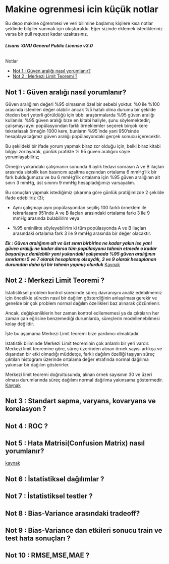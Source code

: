 # Makine ogrenmesi icin küçük notlar
Bu depo makine öğrenmesi ve veri bilimine başlamış kişilere kısa notlar şeklinde bilgiler sunmak için oluşturuldu. Eğer sizinde eklemek istedikleriniz varsa bir pull request kadar uzaktasınız.
###### ***Lisans :GNU General Public License v3.0***

Notlar
  - [Not 1 : Güven aralığı nasıl yorumlanır?](https://github.com/muhendis/makine-ogrenmesi-icin-kucuk-notlar#not-1--g%C3%BCven-aral%C4%B1%C4%9F%C4%B1-nas%C4%B1l-yorumlan%C4%B1r)
  - [Not 2 : Merkezi Limit Teoremi ?](https://github.com/muhendis/makine-ogrenmesi-icin-kucuk-notlar#not-2--merkezi-limit-teoremi-)
  
  

## Not 1 : Güven aralığı nasıl yorumlanır?
Güven aralığının değeri %95 olmasının özel bir sebebi yoktur. %0 ile %100 arasında istenilen değer olabilir ancak %5 hatalı olma durumu bir şekilde öteden beri yeterli görüldüğü için tıbbı araştırmalarda %95 güven aralığı kullanılır.
%95 güven aralığı bize en kitabi haliyle, şunu söylemektedir; çalışmayı aynı popülasyondan farklı örneklemler seçerek birçok kere tekrarlasak örneğin 1000 kere, bunların %95’inde yani 950’sinde hesaplayacağımız güven aralığı popülasyondaki gerçek sonucu içerecektir.

Bu şekildeki bir ifade yorum yapmak biraz zor olduğu için, belki biraz kitabi bilgiyi zorlayarak, günlük pratikte % 95 güven aralığını söyle yorumlayabiliriz;

Örneğin yukarıdaki çalışmanın sonunda 6 aylık tedavi sonrasın A ve B ilaçları arasında sistolik kan basıncını azaltma açısından ortalama 6 mmHg’lik bir fark bulduğumuzu ve bu 6 mmHg’lik ortalama için %95 güven aralığının alt sınırı 3 mmHg, üst sınırını 9 mmHg hesapladığımızı varsayalım.

Bu sonuçları yapmak istediğimiz çıkarıma göre günlük pratiğimizde 2 şekilde ifade edebiliriz (3);

   - Aynı çalışmayı aynı popülasyondan seçiliş 100 farklı örneklem ile tekrarlasam 95’inde A ve B ilaçları arasındaki ortalama farkı 3 ile 9 mmHg arasında bulabilirim veya

   - %95 eminlikte söyleyebilirim ki tüm popülasyonda A ve B ilaçları arasındaki ortalama fark 3 ile 9 mmHg arasında bir değer olacaktır.
   
   ***Ek : Güven aralığının alt ve üst sınırı birbirine ne kadar yakın ise yani güven aralığı ne kadar darsa tüm popülasyonu tahmin etmede o kadar başarılıyız denilebilir yani
yukarıdaki çalışmada %95 güven aralığının sınırlarını 5 ve 7 olarak hesaplamış olsaydık, 3 ve 9 olarak hesaplanan durumdan daha iyi bir tahmin yapmış olurduk***
[Kaynak](https://medium.com/@mehmetberktasmdmsc/guvenaraligi-d3dcca18779d)

## Not 2 : Merkezi Limit Teoremi ?

İstatistiksel problem kontrol sürecinde süreç davranışını analiz edebilmemiz için öncelikle sürecin nasıl bir dağılım gösterdiğinin anlaşılması gerekir ve genelde bir çok problem normal dağılım özellikleri baz alınarak çözümlenir.

Ancak, değişkenliklerin her zaman kontrol edilememesi ya da çıktıların her zaman çan eğrisine benzemediği durumlarda, süreçlerin modellenebilmesi kolay değildir.

İşte bu aşamama Merkezi Limit teoremi bize yardımcı olmaktadır.

İstatistik biliminde Merkezi Limit teoreminin çok anlamlı bir yeri vardır. Merkezi limit teoremine göre, süreç üzerinden alınan örnek sayısı artıkça ve dışarıdan bir etki olmadığı müddetçe, farklı dağılım özelliği taşıyan süreç çıktıları histogram üzerinde ortalama değer etrafında normal dağılıma yakınsar bir dağılım gösterirler.

Merkezi limit teoremi doğrultusunda, alınan örnek sayısının 30 ve üzeri olması durumlarında süreç dağılımı normal dağılıma yakınsama göstermedir. [Kaynak](https://www.leanofis.com/6-sigma/merkezi-limit-teoremi-ve-normal-dagilim.html)

## Not 3 : Standart sapma, varyans, kovaryans ve korelasyon ?

## Not 4 : ROC ?

## Not 5 : Hata Matrisi(Confusion Matrix) nasıl yorumlanır?
[kaynak](http://www.datascience.istanbul/2017/07/02/hata-matrisini-confusion-matrix-yorumlama/)

## Not 6 : İstatistiksel dağılımlar ?

## Not 7 : İstatistiksel testler ?

## Not 8 : Bias-Variance arasındaki tradeoff?

## Not 9 : Bias-Variance dan etkileri sonucu train ve test hata sonuçları ? 

## Not 10 : RMSE,MSE,MAE ?

